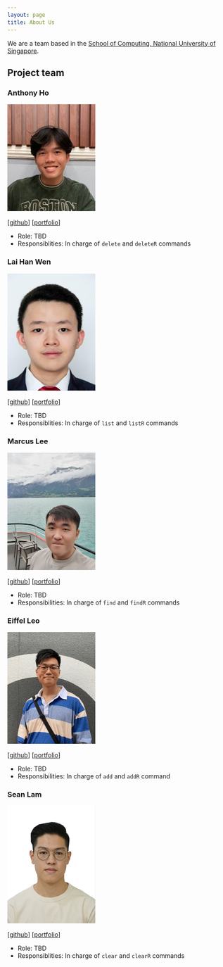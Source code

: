 ```yaml
---
layout: page
title: About Us
---
```


We are a team based in the [School of Computing, National University of Singapore](http://www.comp.nus.edu.sg).

## Project team

### Anthony Ho

<img src="images/anthonyhoth.png" width="200px">


[[github](https://github.com/anthonyhoth)]
[[portfolio](team/anthonyhoth.md)]

* Role: TBD
* Responsiblities: In charge of `delete` and `deleteR` commands

### Lai Han Wen

<img src="images/hanwenlai.png" width="200px">


[[github](https://github.com/hanwenlai)]
[[portfolio](team/hanwenlai.md)]

* Role: TBD
* Responsiblities: In charge of `list` and `listR` commands

### Marcus Lee

<img src="images/marclzh.png" width="200px">

[[github](https://github.com/marclzh)]
[[portfolio](team/marclzh.md)]

* Role: TBD
* Responsibilities: In charge of `find` and `findR` commands

### Eiffel Leo

<img src="images/eiffellkf.png" width="200px">

[[github](http://github.com/eiffellkf)]
[[portfolio](team/eiffellkf.md)]

* Role: TBD
* Responsibilities: In charge of `add` and `addR` command

### Sean Lam

<img src="images/ljxsean.png" width="200px">

[[github](https://github.com/ljxsean)]
[[portfolio](team/ljxsean.md)]

* Role: TBD
* Responsiblities: In charge of `clear` and `clearR` commands
